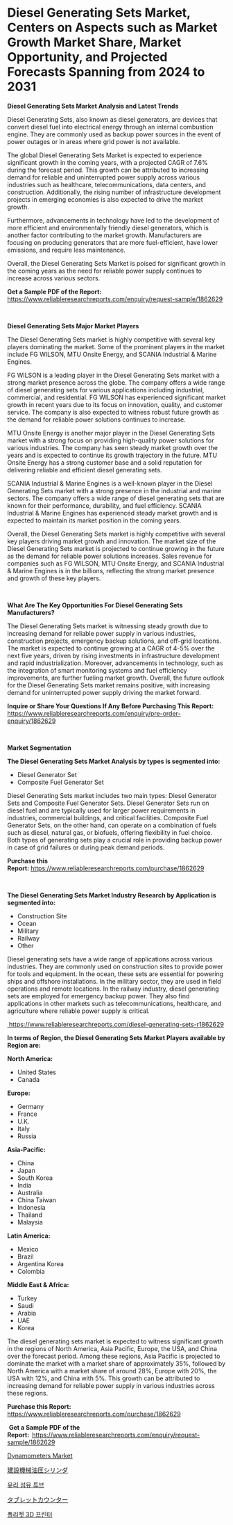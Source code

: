 <p><h1>Diesel Generating Sets Market, Centers on Aspects such as Market Growth Market Share, Market Opportunity, and Projected Forecasts Spanning from 2024 to 2031</h1></p><p><strong>Diesel Generating Sets Market Analysis and Latest Trends</strong></p>
<p><p>Diesel Generating Sets, also known as diesel generators, are devices that convert diesel fuel into electrical energy through an internal combustion engine. They are commonly used as backup power sources in the event of power outages or in areas where grid power is not available.</p><p>The global Diesel Generating Sets Market is expected to experience significant growth in the coming years, with a projected CAGR of 7.6% during the forecast period. This growth can be attributed to increasing demand for reliable and uninterrupted power supply across various industries such as healthcare, telecommunications, data centers, and construction. Additionally, the rising number of infrastructure development projects in emerging economies is also expected to drive the market growth.</p><p>Furthermore, advancements in technology have led to the development of more efficient and environmentally friendly diesel generators, which is another factor contributing to the market growth. Manufacturers are focusing on producing generators that are more fuel-efficient, have lower emissions, and require less maintenance.</p><p>Overall, the Diesel Generating Sets Market is poised for significant growth in the coming years as the need for reliable power supply continues to increase across various sectors.</p></p>
<p><strong>Get a Sample PDF of the Report:&nbsp;</strong> <a href="https://www.reliableresearchreports.com/enquiry/request-sample/1862629">https://www.reliableresearchreports.com/enquiry/request-sample/1862629</a></p>
<p>&nbsp;</p>
<p><strong>Diesel Generating Sets Major Market Players</strong></p>
<p><p>The Diesel Generating Sets market is highly competitive with several key players dominating the market. Some of the prominent players in the market include FG WILSON, MTU Onsite Energy, and SCANIA Industrial & Marine Engines.</p><p>FG WILSON is a leading player in the Diesel Generating Sets market with a strong market presence across the globe. The company offers a wide range of diesel generating sets for various applications including industrial, commercial, and residential. FG WILSON has experienced significant market growth in recent years due to its focus on innovation, quality, and customer service. The company is also expected to witness robust future growth as the demand for reliable power solutions continues to increase.</p><p>MTU Onsite Energy is another major player in the Diesel Generating Sets market with a strong focus on providing high-quality power solutions for various industries. The company has seen steady market growth over the years and is expected to continue its growth trajectory in the future. MTU Onsite Energy has a strong customer base and a solid reputation for delivering reliable and efficient diesel generating sets.</p><p>SCANIA Industrial & Marine Engines is a well-known player in the Diesel Generating Sets market with a strong presence in the industrial and marine sectors. The company offers a wide range of diesel generating sets that are known for their performance, durability, and fuel efficiency. SCANIA Industrial & Marine Engines has experienced steady market growth and is expected to maintain its market position in the coming years.</p><p>Overall, the Diesel Generating Sets market is highly competitive with several key players driving market growth and innovation. The market size of the Diesel Generating Sets market is projected to continue growing in the future as the demand for reliable power solutions increases. Sales revenue for companies such as FG WILSON, MTU Onsite Energy, and SCANIA Industrial & Marine Engines is in the billions, reflecting the strong market presence and growth of these key players.</p></p>
<p>&nbsp;</p>
<p><strong>What Are The Key Opportunities For Diesel Generating Sets Manufacturers?</strong></p>
<p><p>The Diesel Generating Sets market is witnessing steady growth due to increasing demand for reliable power supply in various industries, construction projects, emergency backup solutions, and off-grid locations. The market is expected to continue growing at a CAGR of 4-5% over the next five years, driven by rising investments in infrastructure development and rapid industrialization. Moreover, advancements in technology, such as the integration of smart monitoring systems and fuel efficiency improvements, are further fueling market growth. Overall, the future outlook for the Diesel Generating Sets market remains positive, with increasing demand for uninterrupted power supply driving the market forward.</p></p>
<p><strong>Inquire or Share Your Questions If Any Before Purchasing This Report:</strong> <a href="https://www.reliableresearchreports.com/enquiry/pre-order-enquiry/1862629">https://www.reliableresearchreports.com/enquiry/pre-order-enquiry/1862629</a></p>
<p>&nbsp;</p>
<p><strong>Market Segmentation</strong></p>
<p><strong>The Diesel Generating Sets Market Analysis by types is segmented into:</strong></p>
<p><ul><li>Diesel Generator Set</li><li>Composite Fuel Generator Set</li></ul></p>
<p><p>Diesel Generating Sets market includes two main types: Diesel Generator Sets and Composite Fuel Generator Sets. Diesel Generator Sets run on diesel fuel and are typically used for larger power requirements in industries, commercial buildings, and critical facilities. Composite Fuel Generator Sets, on the other hand, can operate on a combination of fuels such as diesel, natural gas, or biofuels, offering flexibility in fuel choice. Both types of generating sets play a crucial role in providing backup power in case of grid failures or during peak demand periods.</p></p>
<p><strong>Purchase this Report:&nbsp;</strong><a href="https://www.reliableresearchreports.com/purchase/1862629">https://www.reliableresearchreports.com/purchase/1862629</a></p>
<p>&nbsp;</p>
<p><strong>The Diesel Generating Sets Market Industry Research by Application is segmented into:</strong></p>
<p><ul><li>Construction Site</li><li>Ocean</li><li>Military</li><li>Railway</li><li>Other</li></ul></p>
<p><p>Diesel generating sets have a wide range of applications across various industries. They are commonly used on construction sites to provide power for tools and equipment. In the ocean, these sets are essential for powering ships and offshore installations. In the military sector, they are used in field operations and remote locations. In the railway industry, diesel generating sets are employed for emergency backup power. They also find applications in other markets such as telecommunications, healthcare, and agriculture where reliable power supply is critical.</p></p>
<p><a href="https://www.reliableresearchreports.com/diesel-generating-sets-r1862629">&nbsp;https://www.reliableresearchreports.com/diesel-generating-sets-r1862629</a></p>
<p><strong>In terms of Region, the Diesel Generating Sets Market Players available by Region are:</strong></p>
<p>
    <p> <strong> North America: </strong>
        <ul>
            <li>United States</li>
            <li>Canada</li>
        </ul>
        </p> 
    <p> <strong> Europe: </strong>
        <ul>
            <li>Germany</li>
            <li>France</li>
            <li>U.K.</li>
            <li>Italy</li>
            <li>Russia</li>
        </ul>
        </p> 
    <p> <strong> Asia-Pacific: </strong>
        <ul>
            <li>China</li>
            <li>Japan</li>
            <li>South Korea</li>
            <li>India</li>
            <li>Australia</li>
            <li>China Taiwan</li>
            <li>Indonesia</li>
            <li>Thailand</li>
            <li>Malaysia</li>
        </ul>
        </p> 
    <p> <strong> Latin America: </strong>
        <ul>
            <li>Mexico</li>
            <li>Brazil</li>
            <li>Argentina Korea</li>
            <li>Colombia</li>
        </ul>
        </p> 
    <p> <strong> Middle East & Africa: </strong>
        <ul>
            <li>Turkey</li>
            <li>Saudi</li>
            <li>Arabia</li>
            <li>UAE</li>
            <li>Korea</li>
        </ul>
    </p>
    </p>
<p><p>The diesel generating sets market is expected to witness significant growth in the regions of North America, Asia Pacific, Europe, the USA, and China over the forecast period. Among these regions, Asia Pacific is projected to dominate the market with a market share of approximately 35%, followed by North America with a market share of around 28%, Europe with 20%, the USA with 12%, and China with 5%. This growth can be attributed to increasing demand for reliable power supply in various industries across these regions.</p></p>
<p><strong>Purchase this Report: </strong><a href="https://www.reliableresearchreports.com/purchase/1862629">https://www.reliableresearchreports.com/purchase/1862629</a></p>
<p>&nbsp;<strong>Get a Sample PDF of the Report:&nbsp;&nbsp;</strong><a href="https://www.reliableresearchreports.com/enquiry/request-sample/1862629">https://www.reliableresearchreports.com/enquiry/request-sample/1862629</a></p>
<p><strong></strong></p>
<p><p><a href="https://github.com/okotobwrhuteie/Market-Research-Report-List-2/blob/main/dynamometers-market.md">Dynamometers Market</a></p><p><a href="https://medium.com/@anabelavenport7854/%E5%BB%BA%E8%A8%AD%E6%A9%9F%E6%A2%B0%E6%B2%B9%E5%9C%A7%E3%82%B7%E3%83%AA%E3%83%B3%E3%83%80%E3%83%BC%E5%B8%82%E5%A0%B4-%E5%B8%82%E5%A0%B4%E3%82%B7%E3%82%A7%E3%82%A2-%E5%B8%82%E5%A0%B4%E5%8B%95%E5%90%91-%E3%81%8A%E3%82%88%E3%81%B3%E5%B0%86%E6%9D%A5%E3%81%AE%E6%88%90%E9%95%B7%E3%82%92%E6%8E%A2%E3%82%8B-0957cf37ad41">建設機械油圧シリンダ</a></p><p><a href="https://github.com/lkwggful07722/Market-Research-Report-List-1/blob/main/512415719993.md">유리 섬유 튜브</a></p><p><a href="https://github.com/ycmtqqhvk3273/Market-Research-Report-List-1/blob/main/194233521698.md">タブレットカウンター</a></p><p><a href="https://medium.com/@whitneymurphy1982/%ED%8F%B4%EB%A6%AC%EC%A0%AF-3d-%ED%94%84%EB%A6%B0%ED%84%B0-%EC%8B%9C%EC%9E%A5-%EA%B7%9C%EB%AA%A8%EB%8A%94-%EA%B8%80%EB%A1%9C%EB%B2%8C-%EC%82%B0%EC%97%85%EC%97%90%EC%84%9C-%EA%B0%80%EC%9E%A5-%EC%A2%8B%EC%9D%80-%EB%A7%88%EC%BC%80%ED%8C%85-%EC%B1%84%EB%84%90%EC%9D%84-%EB%B3%B4%EC%97%AC%EC%A4%8D%EB%8B%88%EB%8B%A4-5244af8f10e8">폴리젯 3D 프린터</a></p></p>